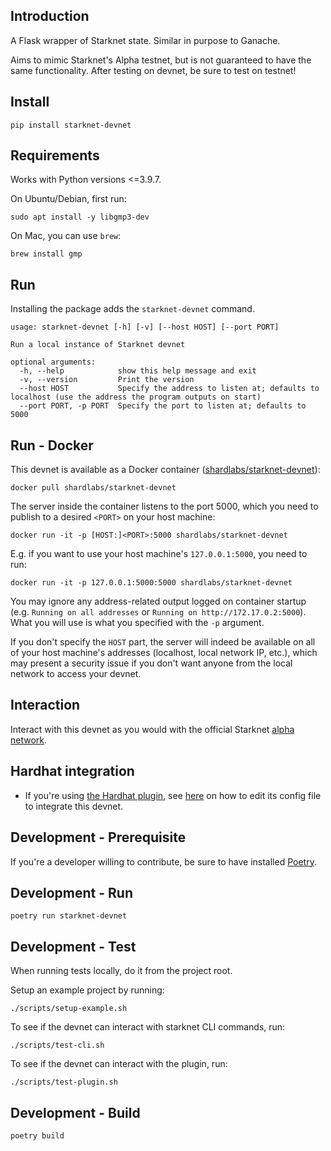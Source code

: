 ## Introduction
A Flask wrapper of Starknet state. Similar in purpose to Ganache.

Aims to mimic Starknet's Alpha testnet, but is not guaranteed to have the same functionality. After testing on devnet, be sure to test on testnet!

## Install
```text
pip install starknet-devnet
```

## Requirements
Works with Python versions <=3.9.7.

On Ubuntu/Debian, first run:
```text
sudo apt install -y libgmp3-dev
```

On Mac, you can use `brew`:
```text
brew install gmp
```

## Run
Installing the package adds the `starknet-devnet` command.
```text
usage: starknet-devnet [-h] [-v] [--host HOST] [--port PORT]

Run a local instance of Starknet devnet

optional arguments:
  -h, --help            show this help message and exit
  -v, --version         Print the version
  --host HOST           Specify the address to listen at; defaults to localhost (use the address the program outputs on start)
  --port PORT, -p PORT  Specify the port to listen at; defaults to 5000
```

## Run - Docker
This devnet is available as a Docker container ([shardlabs/starknet-devnet](https://hub.docker.com/repository/docker/shardlabs/starknet-devnet)):
```text
docker pull shardlabs/starknet-devnet
```

The server inside the container listens to the port 5000, which you need to publish to a desired `<PORT>` on your host machine:
```text
docker run -it -p [HOST:]<PORT>:5000 shardlabs/starknet-devnet
```
E.g. if you want to use your host machine's `127.0.0.1:5000`, you need to run:
```text
docker run -it -p 127.0.0.1:5000:5000 shardlabs/starknet-devnet
```
You may ignore any address-related output logged on container startup (e.g. `Running on all addresses` or `Running on http://172.17.0.2:5000`). What you will use is what you specified with the `-p` argument.

If you don't specify the `HOST` part, the server will indeed be available on all of your host machine's addresses (localhost, local network IP, etc.), which may present a security issue if you don't want anyone from the local network to access your devnet.

## Interaction
Interact with this devnet as you would with the official Starknet [alpha network](https://www.cairo-lang.org/docs/hello_starknet/amm.html?highlight=alpha#interaction-examples).

## Hardhat integration
- If you're using [the Hardhat plugin](https://github.com/Shard-Labs/starknet-hardhat-plugin), see [here](https://github.com/Shard-Labs/starknet-hardhat-plugin#testing-network) on how to edit its config file to integrate this devnet.

## Development - Prerequisite
If you're a developer willing to contribute, be sure to have installed [Poetry](https://pypi.org/project/poetry/).

## Development - Run
```text
poetry run starknet-devnet
```

## Development - Test
When running tests locally, do it from the project root.

Setup an example project by running:
```text
./scripts/setup-example.sh
```

To see if the devnet can interact with starknet CLI commands, run:
```text
./scripts/test-cli.sh
```

To see if the devnet can interact with the plugin, run:
```text
./scripts/test-plugin.sh
```

## Development - Build
```text
poetry build
```
